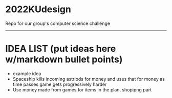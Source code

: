 # 2022KUdesign
Repo for our group's computer science challenge


----------------------------------------------
# IDEA LIST (put ideas here w/markdown bullet points)
- example idea
- Spaceship kills incoming astriods for money and uses that for money as time passes game gets progressively harder
- Use money made from games for items in the plan, shopipng part
